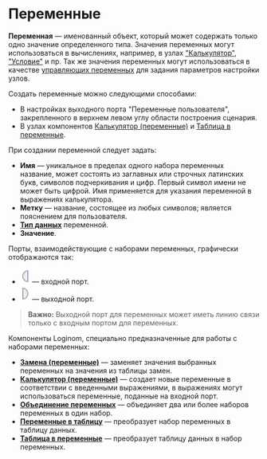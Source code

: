 # Переменные

**Переменная** — именованный объект, который может содержать только одно значение определенного типа. Значения переменных могут использоваться в вычислениях, например, в узлах ["Калькулятор"](../../processors/transformation/calc.md),
["Условие"](../../processors/control/condition.md)
и пр. Так же значения переменных могут использоваться в качестве
[управляющих переменных](./control-variables.md)
для задания параметров настройки узлов.

Создать переменные можно следующими способами:

* В настройках выходного порта "Переменные пользователя", закрепленного в верхнем левом углу области построения сценария.
* В узлах компонентов [Калькулятор (переменные)](../../processors/variables/variables-calc.md) и [Таблица в переменные](../../processors/variables/table-variables.md).

При создании переменной следует задать:

* **Имя** — уникальное в пределах одного набора переменных название, может состоять из заглавных или строчных латинских букв, символов подчеркивания и цифр. Первый символ имени не может быть цифрой. Имя применяется для указания переменной в выражениях калькулятора.
* **Метку** — название, состоящее из любых символов; является пояснением для пользователя.
* [**Тип данных**](../../data/datatype.md) переменной.
* **Значение**.

Порты, взаимодействующие с наборами переменных, графически отображаются так:

* ![входной порт](../../media/app/icons/ports/input-variable-inactive.svg) — входной порт.
* ![выходной порт](../../media/app/icons/ports/output-variable-inactive.svg) — выходной порт.

>**Важно:** Выходной порт для переменных может иметь линию связи только с входным портом для переменных.

Компоненты Loginom, специально предназначенные для работы с наборами переменных:

* [**Замена (переменные)**](../../processors/variables/variable-replace.md) — заменяет значения выбранных переменных на значения из таблицы замен.
* [**Калькулятор (переменные)**](../../processors/variables/variables-calc.md) — создает новые переменные в соответствии с введенными выражениями, в выражениях могут использоваться переменные, поданные на входной порт.
* [**Объединение переменных**](../../processors/variables/variables-union.md) — объединяет два или более наборов переменных в один набор.
* [**Переменные в таблицу**](../../processors/variables/variables-table.md) — преобразует набор переменных в таблицу данных.
* [**Таблица в переменные**](../../processors/variables/table-variables.md) — преобразует таблицу данных в набор переменных.
